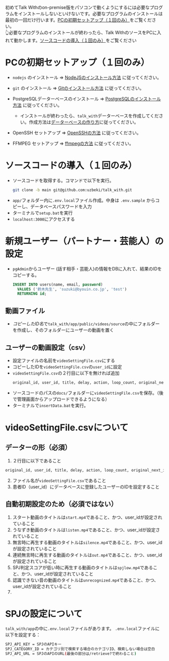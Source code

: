 初めてTalk Withのon-premise版をパソコンで動くようにするには必要なプログラムをインストールしないといけないです。必要なプログラムのインストールは最初の一回だけ行います。[PCの初期セットアップ（１回のみ）](#pcの初期セットアップ１回のみ)をご覧ください。  
👆必要なプログラムのインストールが終わったら、Talk WithのソースをPCに入れて動かします。[ソースコードの導入（１回のみ）](#ソースコードの導入（１回のみ）)をご覧ください

# PCの初期セットアップ（１回のみ）
- `nodejs` のインストール => [NodeJSのインストール方法](./how_to_install_node.md) に従ってください。
  
- `git` のインストール => [Gitのインストール方法](./how_to_install_git.md) に従ってください。
  
- PostgreSQLデーターベースのインストール => [PostgreSQLのインストール方法](./how_to_install_pg.md) に従ってください。
  - インストールが終わったら、`talk_with`データーベースを作成してください。作成方法は[データーベースの作り方](./how_to_install_pg.md/#データーベースの作り方)に従ってください。
- OpenSSH セットアップ => [OpenSSHの方法](./how_to_setup_openssh.md) に従ってください。

- FFMPEG セットアップ => [ffmpegの方法](./how_to_install_ffmpeg.md) に従ってください。


# ソースコードの導入（１回のみ）
- ソースコードを取得する。コマンドで以下を実行。
  ```bash
  git clone -b main git@github.com:uzbeki/talk_with.git
  ```
- `app/`フォルダー内に`.env.local`ファイル作成。中身は `.env.sample` からコピーし、データベースパスワードを入力
- ターミナルで`setup.bat`を実行
- `localhost:3000`にアクセスする

# 新規ユーザー（パートナー・芸能人）の設定
- `pgAdmin`からユーザー (話す相手・芸能人)の情報をDBに入れて、結果のIDをコピーする。
  ```sql
  INSERT INTO users(name, email, password)
    VALUES ('鈴木先生', 'suzuki@byouin.co.jp', 'test')
    RETURNING id;
  ```
## 動画ファイル
- *コピーしたID名*で`talk_with/app/public/videos/source`の中にフォルダーを作成し、そのフォルダーにユーザーの動画を置く

## ユーザーの動画設定（csv）
- 設定ファイルの名前を`videoSettingFile.csv`にする
- コピーしたIDを`videoSettingFile.csv`の`user_id`に設定
- `videoSettingFile.csv`の２行目に以下を無ければ追加
  ```txt
  original_id, user_id, title, delay, action, loop_count, original_next_id, mic_on, play_now, mic_on_millisecond, question, comment
  ```
- ソースコードのパスの`docs/`フォルダーに`videoSettingFile.csv`を保存。（後で管理画面からアップロードできるようになる）
- ターミナルで`insertData.bat`を実行。





# videoSettingFile.csvについて
## データーの形（必須）
1. ２行目に以下であること
  ```txt
  original_id, user_id, title, delay, action, loop_count, original_next_id, mic_on, play_now, mic_on_millisecond, question, comment
  ```
2. ファイル名が`videoSettingFile.csv`であること
3. 患者ID（user_id）にデータベースに登録したユーザーのIDを設定すること

## 自動初期設定のため（必須ではない）
1. スタート動画のタイトルは`start.mp4`であること、かつ、user_idが設定されていること
2. うなずき動画のタイトルは`listen.mp4`であること、かつ、user_idが設定されていること
3. 無言時に再生する動画のタイトルは`silence.mp4`であること、かつ、user_idが設定されていること
4. 連続無言時に再生する動画のタイトルは`out.mp4`であること、かつ、user_idが設定されていること
5. SPJ判定スコアが低い時に再生する動画のタイトルは`spjlow.mp4`であること、かつ、user_idが設定されていること
6. 認識できない音の動画のタイトルは`unrecognized.mp4`であること、かつ、user_idが設定されていること
7.  

# SPJの設定について
`talk_with/app`の中に`.env.local`ファイルがあります。
`.env.local`ファイルに以下を設定する：
```bash
SPJ_API_KEY = SPJのAPIキー
SPJ_CATEGORY_ID = カテゴリ別で検索する場合のカテゴリID、検索しない場合は空白
SPJ_API_URL = SPJのAPIのURL(最後の部分は/retrieve?で終わること)
```